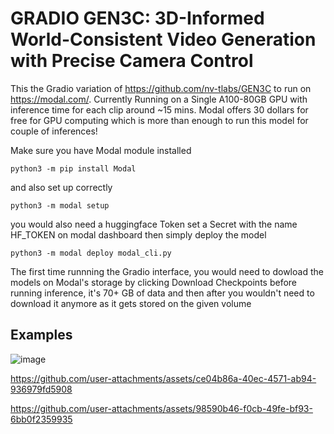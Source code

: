 # GRADIO GEN3C: 3D-Informed World-Consistent Video Generation with Precise Camera Control

This the Gradio variation of https://github.com/nv-tlabs/GEN3C to run on https://modal.com/. Currently Running on a Single A100-80GB GPU 
with inference time for each clip around ~15 mins. Modal offers 30 dollars for free for GPU computing which is more than enough to run this
model for couple of inferences!

Make sure you have Modal module installed

```
python3 -m pip install Modal
```

and also set up correctly

```
python3 -m modal setup
```

you would also need a huggingface Token set a Secret with the name HF_TOKEN on modal dashboard then simply deploy the model

```
python3 -m modal deploy modal_cli.py
```

The first time runnning the Gradio interface, you would need to dowload the models on Modal's storage by clicking Download Checkpoints
before running inference, it's 70+ GB of data and then after you wouldn't need to download it anymore as it gets stored on the given volume

## Examples


![image](https://github.com/user-attachments/assets/598f3e26-418d-48cd-b5d7-1cb25c39224b)


https://github.com/user-attachments/assets/ce04b86a-40ec-4571-ab94-936979fd5908

https://github.com/user-attachments/assets/98590b46-f0cb-49fe-bf93-6bb0f2359935




